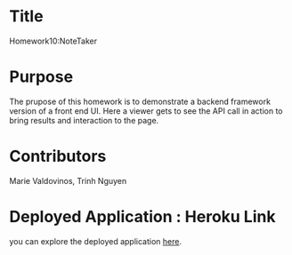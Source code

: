 # Title
Homework10:NoteTaker

# Purpose
The prupose of this homework is to demonstrate a backend framework version of a front end UI. 
Here a viewer gets to see the API call in action to bring results and interaction to the page.


# Contributors
Marie Valdovinos, Trinh Nguyen

# Deployed Application : Heroku Link
you can explore the deployed application [here](https://notetaker-halfdone.herokuapp.com/notes).